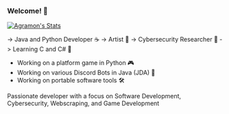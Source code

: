 ### Welcome! 👋

[![Agramon's Stats](https://github-readme-stats.vercel.app/api?username=xagraz)](https://github.com/anuraghazra/github-readme-stats)

-> Java and Python Developer ☕
-> Artist 🎨
-> Cybersecurity Researcher 🔬
-> Learning C and C# 📝

- Working on a platform game in Python 🎮
- Working on various Discord Bots in Java (JDA) 🤖
- Working on portable software tools 🛠️

Passionate developer with a focus on Software Development, Cybersecurity, Webscraping, and Game Development
